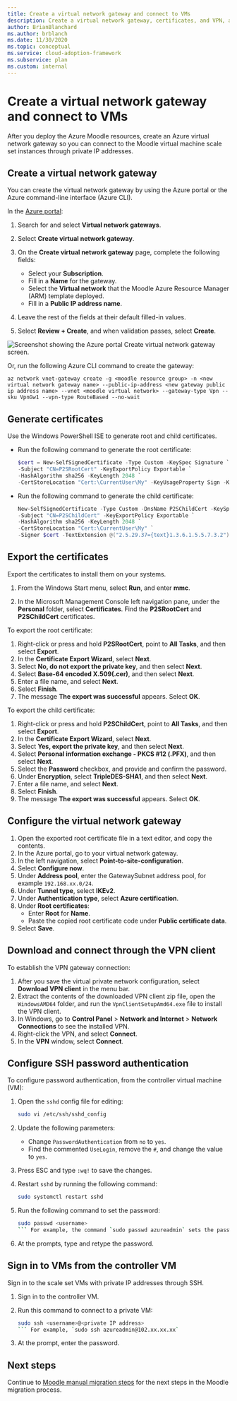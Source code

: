 ```yaml
---
title: Create a virtual network gateway and connect to VMs
description: Create a virtual network gateway, certificates, and VPN, and connect to virtual machine scale set instances with SSH using a private IP address and password.
author: BrianBlanchard
ms.author: brblanch
ms.date: 11/30/2020
ms.topic: conceptual
ms.service: cloud-adoption-framework
ms.subservice: plan
ms.custom: internal
---
```


# Create a virtual network gateway and connect to VMs

After you deploy the Azure Moodle resources, create an Azure virtual network gateway so you can connect to the Moodle virtual machine scale set instances through private IP addresses.

## Create a virtual network gateway

You can create the virtual network gateway by using the Azure portal or the Azure command-line interface (Azure CLI).

In the [Azure portal](https://portal.azure.com):

1. Search for and select **Virtual network gateways**.
   
1. Select **Create virtual network gateway**.
   
1. On the **Create virtual network gateway** page, complete the following fields:
   - Select your **Subscription**.
   - Fill in a **Name** for the gateway.
   - Select the **Virtual network** that the Moodle Azure Resource Manager (ARM) template deployed.
   - Fill in a **Public IP address name**.
   
1. Leave the rest of the fields at their default filled-in values.
   
1. Select **Review + Create**, and when validation passes, select **Create**.

![Screenshot showing the Azure portal Create virtual network gateway screen.](images/vpn-gateway.png)

Or, run the following Azure CLI command to create the gateway:

```azurecli
az network vnet-gateway create -g <moodle resource group> -n <new virtual network gateway name> --public-ip-address <new gateway public ip address name> --vnet <moodle virtual network> --gateway-type Vpn --sku VpnGw1 --vpn-type RouteBased --no-wait
```

## Generate certificates

Use the Windows PowerShell ISE to generate root and child certificates.

- Run the following command to generate the root certificate:

  ```powershell
  $cert = New-SelfSignedCertificate -Type Custom -KeySpec Signature `
  -Subject "CN=P2SRootCert" -KeyExportPolicy Exportable `
  -HashAlgorithm sha256 -KeyLength 2048 `
  -CertStoreLocation "Cert:\CurrentUser\My" -KeyUsageProperty Sign -KeyUsage CertSign
  ```

- Run the following command to generate the child certificate:

  ```powershell
  New-SelfSignedCertificate -Type Custom -DnsName P2SChildCert -KeySpec Signature `
  -Subject "CN=P2SChildCert" -KeyExportPolicy Exportable `
  -HashAlgorithm sha256 -KeyLength 2048 `
  -CertStoreLocation "Cert:\CurrentUser\My" `
  -Signer $cert -TextExtension @("2.5.29.37={text}1.3.6.1.5.5.7.3.2")
  ```

## Export the certificates

Export the certificates to install them on your systems.

1. From the Windows Start menu, select **Run**, and enter **mmc**.
   
1. In the Microsoft Management Console left navigation pane, under the **Personal** folder, select **Certificates**. Find the **P2SRootCert** and **P2SChildCert** certificates.

To export the root certificate:

1. Right-click or press and hold **P2SRootCert**, point to **All Tasks**, and then select **Export**.
1. In the **Certificate Export Wizard**, select **Next**.
1. Select **No, do not export the private key**, and then select **Next**.
1. Select **Base-64 encoded X.509(.cer)**, and then select **Next**.
1. Enter a file name, and select **Next**.
1. Select **Finish**.
1. The message **The export was successful** appears. Select **OK**.

To export the child certificate:

1. Right-click or press and hold **P2SChildCert**, point to **All Tasks**, and then select **Export**.
1. In the **Certificate Export Wizard**, select **Next**.
1. Select **Yes, export the private key**, and then select **Next**.
1. Select **Personal information exchange - PKCS #12 (.PFX)**, and then select **Next**.
1. Select the **Password** checkbox, and provide and confirm the password.
1. Under **Encryption**, select **TripleDES-SHA1**, and then select **Next**.
1. Enter a file name, and select **Next**.
1. Select **Finish**.
1. The message **The export was successful** appears. Select **OK**.

## Configure the virtual network gateway

1. Open the exported root certificate file in a text editor, and copy the contents.
1. In the Azure portal, go to your virtual network gateway.
1. In the left navigation, select **Point-to-site-configuration**.
1. Select **Configure now**.
1. Under **Address pool**, enter the GatewaySubnet address pool, for example `192.168.xx.0/24`.
1. Under **Tunnel type**, select **IKEv2**.
1. Under **Authentication type**, select **Azure certification**.
1. Under **Root certificates**:
   - Enter **Root** for **Name**.
   - Paste the copied root certificate code under **Public certificate data**.
1. Select **Save**.

## Download and connect through the VPN client

To establish the VPN gateway connection:

1. After you save the virtual private network configuration, select **Download VPN client** in the menu bar.
1. Extract the contents of the downloaded VPN client zip file, open the `WindowsAMD64` folder, and run the `VpnClientSetupAmd64.exe` file to install the VPN client.
1. In Windows, go to **Control Panel** > **Network and Internet** > **Network Connections** to see the installed VPN.
1. Right-click the VPN, and select **Connect**.
1. In the **VPN** window, select **Connect**.

## Configure SSH password authentication

To configure password authentication, from the controller virtual machine (VM):

1. Open the `sshd` config file for editing:
   
   ```bash
   sudo vi /etc/ssh/sshd_config
   ```
   
1. Update the following parameters:
   
   - Change `PasswordAuthentication` from `no` to `yes`.
   - Find the commented `UseLogin`, remove the `#`, and change the value to `yes`.
   
1. Press ESC and type `:wq!` to save the changes.
   
1. Restart `sshd` by running the following command:
   
   ```bash
   sudo systemctl restart sshd
   ```
   
1. Run the following command to set the password:
   
   ```bash
   sudo passwd <username>
   ``` For example, the command `sudo passwd azureadmin` sets the password for the user `azureadmin`.
   
1. At the prompts, type and retype the password.

## Sign in to VMs from the controller VM

Sign in to the scale set VMs with private IP addresses through SSH.

1. Sign in to the controller VM.
   
1. Run this command to connect to a private VM:
   
   ```bash
   sudo ssh <username>@<private IP address>
   ``` For example, `sudo ssh azureadmin@102.xx.xx.xx`
   
1. At the prompt, enter the password.

## Next steps

Continue to [Moodle manual migration steps](migration-start.md) for the next steps in the Moodle migration process.

